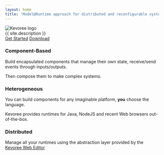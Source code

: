 ```yaml
---
layout: home
title: 'Model@Runtime approach for distributed and reconfigurable systems'
---
```

<div class="top-banner">
  <img class="kevoree" src="{{ site.path }}/images/kevoree-gris.png" alt="Kevoree logo" />
  <div class="minitext">{{ site.description }}</div>

  <div class="buttons-unit">
    <a href="/docs/docs.html" class="button">Get Started</a>
    <a href="/downloads/downloads.html" class="button">Download</a>
  </div>
</div>
<div class="container">
  <div class="col-md-4">
    <h3>Component-Based</h3>
    <p>Build encapsulated components that manage their own state, receive/send events through inputs/outputs.</p>
    <p>Then compose them to make complex systems.</p>
  </div>
  <div class="col-md-4">
    <h3>Heterogeneous</h3>
    <p>You can build components for any imaginable platform, <strong>you</strong> choose the language.</p>
    <p>Kevoree provides runtimes for Java, NodeJS and recent Web browsers out-of-the-box.</p>
  </div>
  <div class="col-md-4">
    <h3>Distributed</h3>
    <p>Manage all your runtimes using the abstraction layer provided by the <a href="http://editor.kevoree.org" target="_blank">Kevoree Web Editor</a></p>
  </div>
</div>
